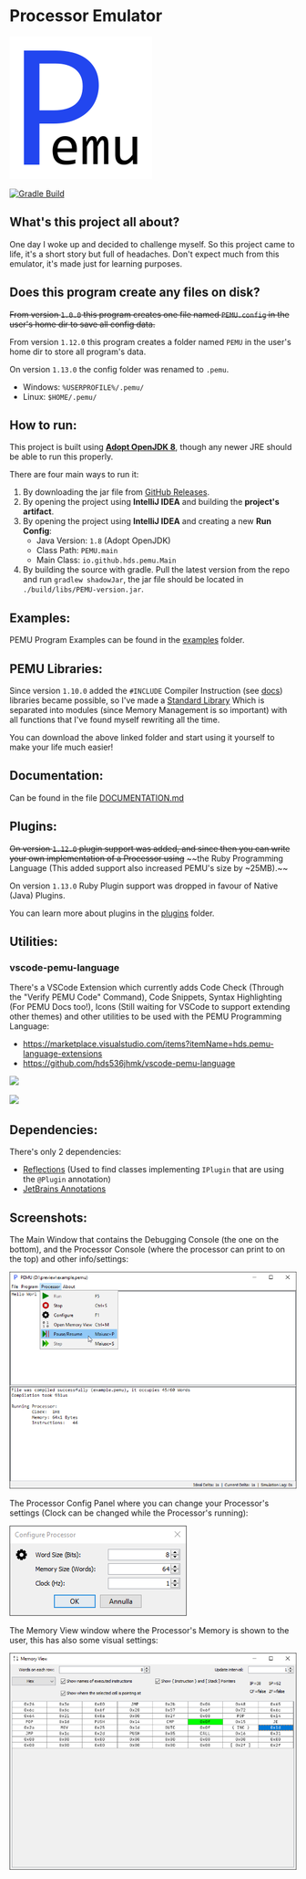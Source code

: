 # Processor Emulator

![PEMU Logo](logo.png)

[![Gradle Build](https://github.com/hds536jhmk/ProcessorEmulator/actions/workflows/gradle.yml/badge.svg)](https://github.com/hds536jhmk/ProcessorEmulator/actions/workflows/gradle.yml)

## What's this project all about?

One day I woke up and decided to challenge myself.
So this project came to life, it's a short story but full of headaches.
Don't expect much from this emulator, it's made just for learning purposes.

## Does this program create any files on disk?

~~From version `1.0.0` this program creates one file named `PEMU.config` in the user's home dir to save all config data.~~

From version `1.12.0` this program creates a folder named `PEMU` in the user's home dir to store all program's data.

On version `1.13.0` the config folder was renamed to `.pemu`.

 - Windows: `%USERPROFILE%/.pemu/`
 - Linux: `$HOME/.pemu/`

## How to run:

This project is built using [**Adopt OpenJDK 8**](https://adoptopenjdk.net/?variant=openjdk8&jvmVariant=hotspot),
though any newer JRE should be able to run this properly.

There are four main ways to run it:
 1. By downloading the jar file from [GitHub Releases](https://github.com/hds536jhmk/ProcessorEmulator/releases).
 2. By opening the project using **IntelliJ IDEA** and building the **project's artifact**.
 3. By opening the project using **IntelliJ IDEA** and creating a new **Run Config**:
    - Java Version: `1.8` (Adopt OpenJDK)
    - Class Path: `PEMU.main`
    - Main Class: `io.github.hds.pemu.Main`
 4. By building the source with gradle. Pull the latest version from the repo and run `gradlew shadowJar`,
    the jar file should be located in `./build/libs/PEMU-version.jar`.

## Examples:

PEMU Program Examples can be found in the [examples](examples)
folder.

## PEMU Libraries:

Since version `1.10.0` added the `#INCLUDE` Compiler Instruction (see [docs](#documentation)) libraries became possible,
so I've made a [Standard Library](https://github.com/hds536jhmk/pemu-stdlib) Which is separated
into modules (since Memory Management is so important) with all functions that I've found myself rewriting all the time.

You can download the above linked folder and start using it yourself to make your life much easier!

## Documentation:

Can be found in the file [DOCUMENTATION.md](DOCUMENTATION.md)

## Plugins:

~~On version `1.12.0` plugin support was added, and since then you can write your own implementation of a Processor using~~
~~the Ruby Programming Language (This added support also increased PEMU's size by ~25MB).~~

On version `1.13.0` Ruby Plugin support was dropped in favour of Native (Java) Plugins.

You can learn more about plugins in the [plugins](plugins/README.md)
folder.

## Utilities:

### vscode-pemu-language

There's a VSCode Extension which currently adds Code Check (Through the "Verify PEMU Code" Command), Code Snippets,
Syntax Highlighting (For PEMU Docs too!), Icons (Still waiting for VSCode to support extending other themes) and other
utilities to be used with the PEMU Programming Language:

 - https://marketplace.visualstudio.com/items?itemName=hds.pemu-language-extensions
 - https://github.com/hds536jhmk/vscode-pemu-language

![](https://raw.githubusercontent.com/hds536jhmk/vscode-pemu-language/master/pemu-language-extension.verify-code.gif)

![](https://raw.githubusercontent.com/hds536jhmk/vscode-pemu-language/master/pemu-language-extension.snippets.gif)

## Dependencies:

There's only 2 dependencies:
 - [Reflections](https://github.com/ronmamo/reflections) (Used to find classes implementing `IPlugin` that are using the `@Plugin` annotation)
 - [JetBrains Annotations](https://github.com/JetBrains/java-annotations)

## Screenshots:

The Main Window that contains the Debugging Console (the one on the bottom), and the Processor Console (where the
processor can print to on the top) and other info/settings:

![](preview_main_window.png)

The Processor Config Panel where you can change your Processor's settings
(Clock can be changed while the Processor's running):

![](preview_processor_config.png)

The Memory View window where the Processor's Memory is shown to the user, this has also some visual settings:

![](preview_memory_view.png)
